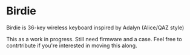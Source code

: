 # Birdie
Birdie is 36-key wireless keyboard inspired by Adalyn (Alice/QAZ style)

This as a work in progress. Still need firmware and a case. Feel free to contrtribute if you're interested in moving this along.
